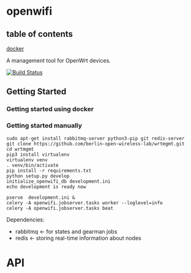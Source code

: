 # openwifi

## table of contents
[docker](#Getting-started-using-docker)

A management tool for OpenWrt devices.

[![Build Status](https://travis-ci.org/berlin-open-wireless-lab/OpenWifiCore.svg?branch=master)](https://travis-ci.org/berlin-open-wireless-lab/OpenWifiCore)

## Getting Started

### Getting started using docker


### Getting started manually

    sudo apt-get install rabbitmq-server python3-pip git redis-server
    git clone https://github.com/berlin-open-wireless-lab/wrtmgmt.git
    cd wrtmgmt
    pip3 install virtualenv
    virtualenv venv
    . venv/bin/activate
    pip install -r requirements.txt
    python setup.py develop
    initialize_openwifi_db development.ini
    echo development is ready now
  
    pserve  development.ini &
    celery -A openwifi.jobserver.tasks worker --loglevel=info
    celery -A openwifi.jobserver.tasks beat

Dependencies:
- rabbitmq <- for states and gearman jobs
- redis <- storing real-time information about nodes

# API
